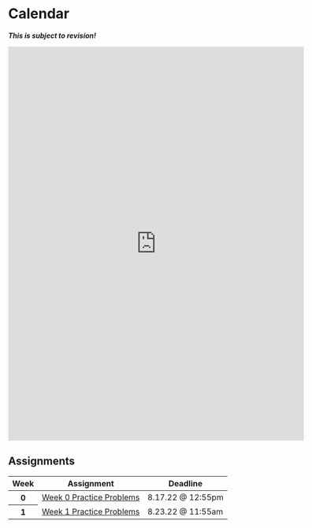 
# Calendar

***This is subject to revision!***

<iframe src="https://calendar.google.com/calendar/embed?height=600&wkst=1&bgcolor=%23ffffff&ctz=America%2FNew_York&showTitle=1&showPrint=1&showCalendars=0&src=Y19idnNscDRuMmE1OGVxMHNsa3IwaDRlMGozb0Bncm91cC5jYWxlbmRhci5nb29nbGUuY29t&color=%233F51B5" style="border-width:0" width="600" height="800" frameborder="0" scrolling="no"></iframe>

## Assignments

<table class="table table-striped table-hover">
    <thead>
        <tr>
            <th scope="col">Week</th>
            <th scope="col">Assignment</th>
            <th scope="col">Deadline</th>
        </tr>
    </thead>
    <tbody>
        <tr>
            <th scope="row">0</th>
            <td><a class="btn btn-link" tabindex="-1" href="https://github.com/APCSP-SLCA/Weekly-Assignments/raw/main/Week%200%20Assignments/Week%200%20Practice%20Problems.zip">Week 0 Practice Problems</a></td>
            <td>8.17.22 @ 12:55pm</td>
        </tr>
        <tr>
            <th scope="row">1</th>
            <td><a class="btn btn-link" tabindex="-1" href="https://github.com/APCSP-SLCA/Weekly-Assignments/raw/main/Week%201%20Assignments/week_1_practice.pdf">Week 1 Practice Problems</a></td>
            <td>8.23.22 @ 11:55am</td>
        </tr>
    </tbody>
</table>

